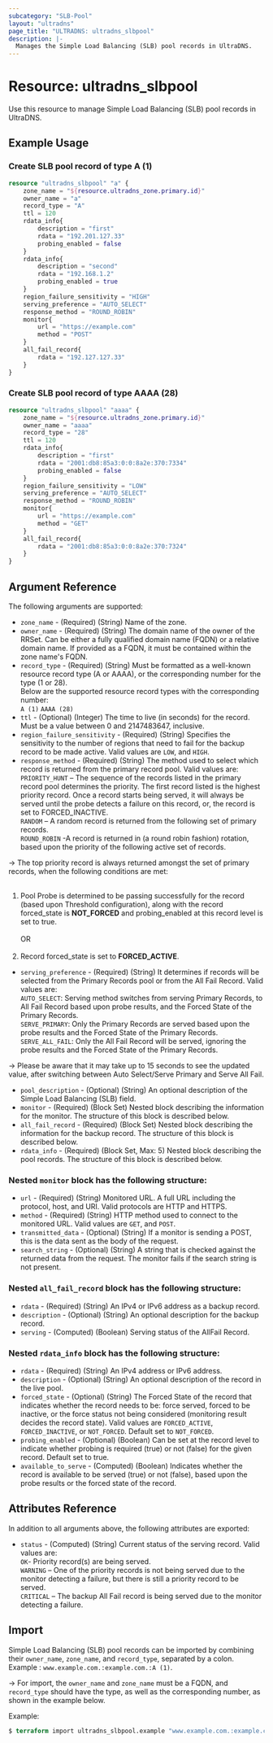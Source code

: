 ```yaml
---
subcategory: "SLB-Pool"
layout: "ultradns"
page_title: "ULTRADNS: ultradns_slbpool"
description: |-
  Manages the Simple Load Balancing (SLB) pool records in UltraDNS.
---
```


# Resource: ultradns_slbpool

Use this resource to manage Simple Load Balancing (SLB) pool records in UltraDNS.

## Example Usage

### Create SLB pool record of type A (1)

```terraform
resource "ultradns_slbpool" "a" {
    zone_name = "${resource.ultradns_zone.primary.id}"
    owner_name = "a"
    record_type = "A"
    ttl = 120
    rdata_info{
        description = "first"
        rdata = "192.201.127.33"
        probing_enabled = false
    }
    rdata_info{
        description = "second"
        rdata = "192.168.1.2"
        probing_enabled = true
    }
    region_failure_sensitivity = "HIGH"
    serving_preference = "AUTO_SELECT"
    response_method = "ROUND_ROBIN"
    monitor{
        url = "https://example.com"
        method = "POST"
    }
    all_fail_record{
        rdata = "192.127.127.33"
    }
}
```

### Create SLB pool record of type AAAA (28)

```terraform
resource "ultradns_slbpool" "aaaa" {
    zone_name = "${resource.ultradns_zone.primary.id}"
    owner_name = "aaaa"
    record_type = "28"
    ttl = 120
    rdata_info{
        description = "first"
        rdata = "2001:db8:85a3:0:0:8a2e:370:7334"
        probing_enabled = false
    }
    region_failure_sensitivity = "LOW"
    serving_preference = "AUTO_SELECT"
    response_method = "ROUND_ROBIN"
    monitor{
        url = "https://example.com"
        method = "GET"
    }
    all_fail_record{
        rdata = "2001:db8:85a3:0:0:8a2e:370:7324"
    }
}
```

## Argument Reference

The following arguments are supported:

* `zone_name` - (Required) (String) Name of the zone.
* `owner_name` - (Required) (String) The domain name of the owner of the RRSet. Can be either a fully qualified domain name (FQDN) or a relative domain name. If provided as a FQDN, it must be contained within the zone name's FQDN.
* `record_type` - (Required) (String) Must be formatted as a well-known resource record type (A or AAAA), or the corresponding number for the type (1 or 28).<br/>
Below are the supported resource record types with the corresponding number:<br/>
`A (1)`
`AAAA (28)`
* `ttl` - (Optional) (Integer) The time to live (in seconds) for the record. Must be a value between 0 and 2147483647, inclusive.
* `region_failure_sensitivity` - (Required) (String) Specifies the sensitivity to the number of regions that need to fail for the backup record to be made active. Valid values are `LOW`, and `HIGH`.
* `response_method` - (Required) (String) The method used to select which record is returned from the primary record pool. Valid values are:</br>
`PRIORITY_HUNT` – The sequence of the records listed in the primary record pool determines the priority. The first record listed is the highest priority record. Once a record starts being served, it will always be served until the probe detects a failure on this record, or, the record is set to FORCED_INACTIVE.</br>
`RANDOM` – A random record is returned from the following set of primary records.</br>
`ROUND_ROBIN` -A record is returned in (a round robin fashion) rotation, based upon the priority of the following active set of records.


-> The top priority record is always returned amongst the set of primary records, when the following conditions are met:</br></br>
1)  Pool Probe is determined to be passing successfully for the record (based upon Threshold configuration), along with the record forced_state is **NOT_FORCED** and probing_enabled at this record level is set to true.</br></br>OR</br></br>
2)  Record forced_state is set to **FORCED_ACTIVE**.

* `serving_preference` - (Required) (String) It determines if records will be selected from the Primary Records pool or from the All Fail Record. Valid values are:</br>
`AUTO_SELECT`: Serving method switches from serving Primary Records, to All Fail Record based upon probe results, and the Forced State of the Primary Records.</br>
`SERVE_PRIMARY`: Only the Primary Records are served based upon the probe results and the Forced State of the Primary Records.</br>
`SERVE_ALL_FAIL`: Only the All Fail Record will be served, ignoring the probe results and the Forced State of the Primary Records.


-> Please be aware that it may take up to 15 seconds to see the updated value, after switching between Auto Select/Serve Primary and Serve All Fail.


* `pool_description` - (Optional) (String) An optional description of the Simple Load Balancing (SLB) field.
* `monitor` - (Required) (Block Set) Nested block describing the information for the monitor. The structure of this block is described below.
* `all_fail_record` - (Required) (Block Set) Nested block describing the information for the backup record. The structure of this block is described below.
* `rdata_info` - (Required) (Block Set, Max: 5) Nested block describing the pool records. The structure of this block is described below.


### Nested `monitor` block has the following structure:

* `url` - (Required) (String) Monitored URL. A full URL including the protocol, host, and URI. Valid protocols are HTTP and HTTPS.
* `method` - (Required) (String) HTTP method used to connect to the monitored URL. Valid values are `GET`, and `POST`.
* `transmitted_data` - (Optional) (String) If a monitor is sending a POST, this is the data sent as the body of the request.
* `search_string` - (Optional) (String) A string that is checked against the returned data from the request. The monitor fails if the search string is not present.

### Nested `all_fail_record` block has the following structure:

* `rdata` - (Required) (String) An IPv4 or IPv6 address as a backup record.
* `description` - (Optional) (String) An optional description for the backup record.
* `serving` - (Computed) (Boolean) Serving status of the AllFail Record.

### Nested `rdata_info` block has the following structure:

* `rdata` - (Required) (String) An IPv4 address or IPv6 address.
* `description` - (Optional) (String) An optional description of the record in the live pool.
* `forced_state` - (Optional) (String) The Forced State of the record that indicates whether the record needs to be: force served, forced to be inactive, or the force status not being considered (monitoring result decides the record state). Valid values are `FORCED_ACTIVE`, `FORCED_INACTIVE`, or `NOT_FORCED`. Default set to `NOT_FORCED`.
* `probing_enabled` - (Optional) (Boolean) Can be set at the record level to indicate whether probing is required (true) or not (false) for the given record. Default set to true.
* `available_to_serve` - (Computed) (Boolean) Indicates whether the record is available to be served (true) or not (false), based upon the probe results or the forced state of the record.

## Attributes Reference

In addition to all arguments above, the following attributes are exported:

* `status` - (Computed) (String)  Current status of the serving record. Valid values are:</br>
`OK`- Priority record(s) are being served.</br>
`WARNING` – One of the priority records is not being served due to the monitor detecting a failure, but there is still a priority record to be served.</br>
`CRITICAL` – The backup All Fail record is being served due to the monitor detecting a failure.

## Import

Simple Load Balancing (SLB) pool records can be imported by combining their `owner_name`, `zone_name`, and `record_type`, separated by a colon.<br/>
Example : `www.example.com.:example.com.:A (1)`.


-> For import, the `owner_name` and `zone_name` must be a FQDN, and `record_type` should have the type, as well as the corresponding number, as shown in the example below.

Example:
```terraform
$ terraform import ultradns_slbpool.example "www.example.com.:example.com.:A (1)" 
```